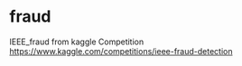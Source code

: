 # fraud
 IEEE_fraud from kaggle Competition
 https://www.kaggle.com/competitions/ieee-fraud-detection 

